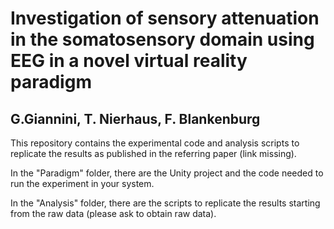 # Investigation of sensory attenuation in the somatosensory domain using EEG in a novel virtual reality paradigm
## G.Giannini, T. Nierhaus, F. Blankenburg

This repository contains the experimental code and analysis scripts to replicate the results as published in the referring paper (link missing).

In the "Paradigm" folder, there are the Unity project and the code  needed to run the experiment in your system. 

In the "Analysis" folder, there are the scripts to replicate the results starting from the raw data (please ask to obtain raw data). 
